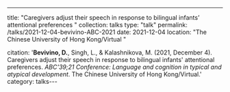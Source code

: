 ---
title: "Caregivers adjust their speech in response to bilingual infants’ attentional preferences "
collection: talks
type: "talk"
permalink: /talks/2021-12-04-bevivino-ABC-2021
date: 2021-12-04
location: "The Chinese University of Hong Kong/Virtual "

citation: '<strong>Bevivino, D.</strong>, Singh, L., &amp; Kalashnikova, M. (2021, December 4). Caregivers adjust their speech in response to bilingual infants&apos; attentional preferences. <em>ABC&apos;39;21 Conference: Language and cognition in typical and atypical development</em>. The Chinese University of Hong Kong/Virtual.'
category: talks---
